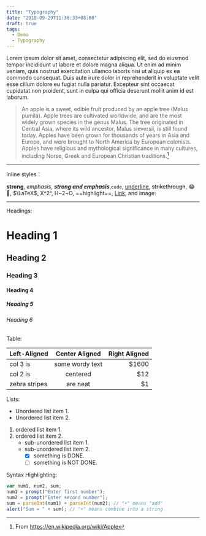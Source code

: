 ```yaml
---
title: "Typography"
date: "2018-09-29T11:36:33+08:00"
draft: true
tags:
  - Demo
  - Typography
---
```


Lorem ipsum dolor sit amet, consectetur adipiscing elit, sed do eiusmod tempor incididunt ut labore et dolore magna aliqua. Ut enim ad minim veniam, quis nostrud exercitation ullamco laboris nisi ut aliquip ex ea commodo consequat. Duis aute irure dolor in reprehenderit in voluptate velit esse cillum dolore eu fugiat nulla pariatur. Excepteur sint occaecat cupidatat non proident, sunt in culpa qui officia deserunt mollit anim id est laborum.

> An apple is a sweet, edible fruit produced by an apple tree (Malus pumila). Apple trees are cultivated worldwide, and are the most widely grown species in the genus Malus. The tree originated in Central Asia, where its wild ancestor, Malus sieversii, is still found today. Apples have been grown for thousands of years in Asia and Europe, and were brought to North America by European colonists. Apples have religious and mythological significance in many cultures, including Norse, Greek and European Christian traditions.[^1]

---

Inline styles：

**strong**, _emphasis_, **_strong and emphasis_**,`code`, <u>underline</u>, ~~strikethrough~~, :joy:🤣, $\LaTeX$, X^2^, H~2~O, ==highlight==, [Link](https://example.com), and image:

---

Headings:

# Heading 1

## Heading 2

### Heading 3

#### Heading 4

##### Heading 5

###### Heading 6

Table:

| Left-Aligned  | Center Aligned  | Right Aligned |
| :------------ | :-------------: | ------------: |
| col 3 is      | some wordy text |        \$1600 |
| col 2 is      |    centered     |          \$12 |
| zebra stripes |    are neat     |           \$1 |

Lists:

- Unordered list item 1.
- Unordered list item 2.

1. ordered list item 1.
2. ordered list item 2.
   - sub-unordered list item 1.
   - sub-unordered list item 2.
     - [x] something is DONE.
     - [ ] something is NOT DONE.

Syntax Highlighting:

```javascript
var num1, num2, sum;
num1 = prompt("Enter first number");
num2 = prompt("Enter second number");
sum = parseInt(num1) + parseInt(num2); // "+" means "add"
alert("Sum = " + sum); // "+" means combine into a string
```

[^1]: From https://en.wikipedia.org/wiki/Apple
